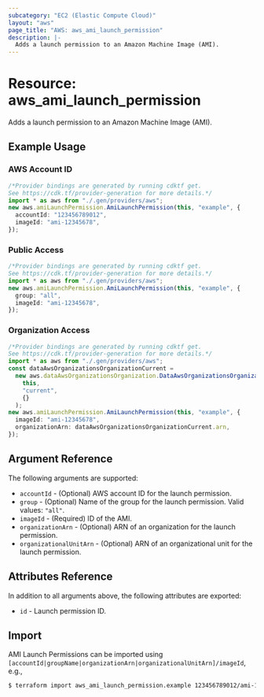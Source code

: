 ```yaml
---
subcategory: "EC2 (Elastic Compute Cloud)"
layout: "aws"
page_title: "AWS: aws_ami_launch_permission"
description: |-
  Adds a launch permission to an Amazon Machine Image (AMI).
---
```


# Resource: aws\_ami\_launch\_permission

Adds a launch permission to an Amazon Machine Image (AMI).

## Example Usage

### AWS Account ID

```typescript
/*Provider bindings are generated by running cdktf get.
See https://cdk.tf/provider-generation for more details.*/
import * as aws from "./.gen/providers/aws";
new aws.amiLaunchPermission.AmiLaunchPermission(this, "example", {
  accountId: "123456789012",
  imageId: "ami-12345678",
});

```

### Public Access

```typescript
/*Provider bindings are generated by running cdktf get.
See https://cdk.tf/provider-generation for more details.*/
import * as aws from "./.gen/providers/aws";
new aws.amiLaunchPermission.AmiLaunchPermission(this, "example", {
  group: "all",
  imageId: "ami-12345678",
});

```

### Organization Access

```typescript
/*Provider bindings are generated by running cdktf get.
See https://cdk.tf/provider-generation for more details.*/
import * as aws from "./.gen/providers/aws";
const dataAwsOrganizationsOrganizationCurrent =
  new aws.dataAwsOrganizationsOrganization.DataAwsOrganizationsOrganization(
    this,
    "current",
    {}
  );
new aws.amiLaunchPermission.AmiLaunchPermission(this, "example", {
  imageId: "ami-12345678",
  organizationArn: dataAwsOrganizationsOrganizationCurrent.arn,
});

```

## Argument Reference

The following arguments are supported:

* `accountId` - (Optional) AWS account ID for the launch permission.
* `group` - (Optional) Name of the group for the launch permission. Valid values: `"all"`.
* `imageId` - (Required) ID of the AMI.
* `organizationArn` - (Optional) ARN of an organization for the launch permission.
* `organizationalUnitArn` - (Optional) ARN of an organizational unit for the launch permission.

## Attributes Reference

In addition to all arguments above, the following attributes are exported:

* `id` - Launch permission ID.

## Import

AMI Launch Permissions can be imported using `[accountId|groupName|organizationArn|organizationalUnitArn]/imageId`, e.g.,

```sh
$ terraform import aws_ami_launch_permission.example 123456789012/ami-12345678
```
